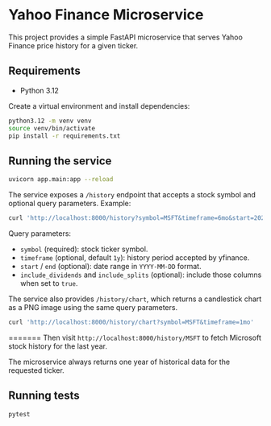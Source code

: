 # Yahoo Finance Microservice

This project provides a simple FastAPI microservice that serves Yahoo Finance price history for a given ticker.

## Requirements

- Python 3.12

Create a virtual environment and install dependencies:

```bash
python3.12 -m venv venv
source venv/bin/activate
pip install -r requirements.txt
```

## Running the service

```bash
uvicorn app.main:app --reload
```

The service exposes a `/history` endpoint that accepts a stock symbol and
optional query parameters. Example:

```bash
curl 'http://localhost:8000/history?symbol=MSFT&timeframe=6mo&start=2024-01-01&end=2024-06-30'
```

Query parameters:

- `symbol` (required): stock ticker symbol.
- `timeframe` (optional, default `1y`): history period accepted by yfinance.
- `start` / `end` (optional): date range in `YYYY-MM-DD` format.
- `include_dividends` and `include_splits` (optional): include those columns when set to `true`.

The service also provides `/history/chart`, which returns a candlestick chart as a PNG image using the same query parameters.

```bash
curl 'http://localhost:8000/history/chart?symbol=MSFT&timeframe=1mo'
```
=======
Then visit `http://localhost:8000/history/MSFT` to fetch Microsoft stock history for the last year.

The microservice always returns one year of historical data for the requested ticker.

## Running tests

```bash
pytest
```
